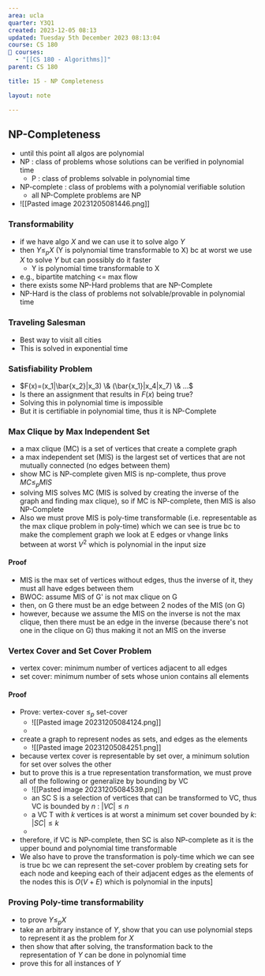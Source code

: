 ```yaml
---
area: ucla
quarter: Y3Q1
created: 2023-12-05 08:13
updated: Tuesday 5th December 2023 08:13:04
course: CS 180
📕 courses:
  - "[[CS 180 - Algorithms]]"
parent: CS 180

title: 15 - NP Completeness

layout: note

---
```

## NP-Completeness
- until this point all algos are polynomial
- NP : class of problems whose solutions can be verified in polynomial time
	- P : class of problems solvable in polynomial time
- NP-complete : class of problems with a polynomial verifiable solution
	- all NP-Complete problems are NP
- ![[Pasted image 20231205081446.png]]
### Transformability
- if we have algo $X$ and we can use it to solve algo $Y$
- then $Y \le_p X$ (Y is polynomial time transformable to X) bc at worst we use $X$ to solve $Y$ but can possibly do it faster
	- Y is polynomial time transformable to X
- e.g., bipartite matching <= max flow
- there exists some NP-Hard problems that are NP-Complete
- NP-Hard is the class of problems not solvable/provable in polynomial time
### Traveling Salesman
- Best way to visit all cities
- This is solved in exponential time
### Satisfiability Problem
- $F(x)=(x_1|\bar{x_2}|x_3) \& (\bar{x_1}|x_4|x_7) \& …$﻿
- Is there an assignment that results in $F(x)$﻿ being true?
- Solving this in polynomial time is impossible
- But it is certifiable in polynomial time, thus it is NP-Complete


### Max Clique by Max Independent Set
- a max clique (MC) is a set of vertices that create a complete graph
- a max independent set (MIS) is the largest set of vertices that are not mutually connected (no edges between them)
- show MC is NP-complete given MIS is np-complete, thus prove $MC\le_p MIS$
- solving MIS solves MC (MIS is solved by creating the inverse of the graph and finding max clique), so if MC is NP-complete, then MIS is also NP-Complete
- Also we must prove MIS is poly-time transformable (i.e. representable as the max clique problem in poly-time) which we can see is true bc to make the complement graph we look at E edges or vhange links between at worst $V^2$ which is polynomial in the input size
#### Proof
- MIS is the max set of vertices without edges, thus the inverse of it, they must all have edges between them
- BWOC: assume MIS of G' is not max clique on G
- then, on G there must be an edge between 2 nodes of the MIS (on G)
- however, because we assume the MIS on the inverse is not the max clique, then there must be an edge in the inverse (because there's not one in the clique on G) thus making it not an MIS on the inverse

### Vertex Cover and Set Cover Problem
- vertex cover: minimum number of vertices adjacent to all edges
- set cover: minimum number of sets whose union contains all elements
#### Proof
- Prove: vertex-cover $\le_p$ set-cover
	- ![[Pasted image 20231205084124.png]]
	- 
- create a graph to represent nodes as sets, and edges as the elements
	- ![[Pasted image 20231205084251.png]]
- because vertex cover is representable by set over, a minimum solution for set over solves the other
- but to prove this is a true representation transformation, we must prove all of the following or generalize by bounding by VC
	- ![[Pasted image 20231205084539.png]]
	- an SC S is a selection of vertices that can be transformed to VC, thus VC is bounded by $n$ : $|VC| \le n$
	- a VC T with $k$ vertices is at worst a minimum set cover bounded by $k$: $|SC|\le k$
	- 
- therefore, if VC is NP-complete, then SC is also NP-complete as it is the upper bound and polynomial time transformable
- We also have to prove the transformation is poly-time which we can see is true bc we can represent the set-cover problem by creating sets for each node and keeping each of their adjacent edges as the elements of the nodes this is $O(V+E)$ which is polynomial in the inputs]
### Proving Poly-time transformability
- to prove $Y\le_p X$ 
- take an arbitrary instance of $Y$, show that you can use polynomial steps to represent it as the problem for $X$
- then show that after solving, the transformation back to the representation of $Y$ can be done in polynomial time
- prove this for all instances of $Y$